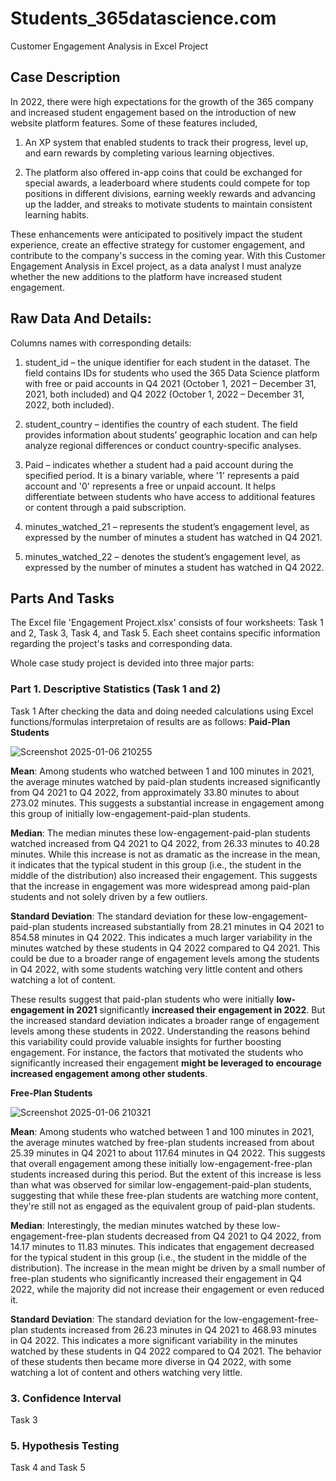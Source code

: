 # Students_365datascience.com
Customer Engagement Analysis in Excel Project
## Case Description
In 2022, there were high expectations for the growth of the 365 company and increased student engagement based on the introduction of new website platform features. Some of these features included,
1. An XP system that enabled students to track their progress, level up, and earn rewards by completing various learning objectives. 

2. The platform also offered in-app coins that could be exchanged for special awards, a leaderboard where students could compete for top positions in different divisions, earning weekly rewards and advancing up the ladder, and streaks to motivate students to maintain consistent learning habits. 

These enhancements were anticipated to positively impact the student experience, create an effective strategy for customer engagement, and contribute to the company's success in the coming year. With this Customer Engagement Analysis in Excel project, as a data analyst I must analyze whether the new additions to the platform have increased student engagement.

## Raw Data And Details:
Columns names with corresponding details:
1. student_id – the unique identifier for each student in the dataset. The field contains IDs for students who used the 365 Data Science platform with free or paid accounts in Q4 2021 (October 1, 2021 – December 31, 2021, both included) and Q4 2022 (October 1, 2022 – December 31, 2022, both included).

2. student_country – identifies the country of each student. The field provides information about students’ geographic location and can help analyze regional differences or conduct country-specific analyses.

3. Paid – indicates whether a student had a paid account during the specified period. It is a binary variable, where '1' represents a paid account and '0' represents a free or unpaid account. It helps differentiate between students who have access to additional features or content through a paid subscription.

4. minutes_watched_21 – represents the student’s engagement level, as expressed by the number of minutes a student has watched in Q4 2021.

5. minutes_watched_22 – denotes the student’s engagement level, as expressed by the number of minutes a student has watched in Q4 2022.

## Parts And Tasks 
The Excel file 'Engagement Project.xlsx' consists of four worksheets: Task 1 and 2, Task 3, Task 4, and Task 5. Each sheet contains specific information regarding the project's tasks and corresponding data. 

Whole case study project is devided into three major parts:

### Part 1. Descriptive Statistics (Task 1 and 2)
Task 1 
After checking the data and doing needed calculations using Excel functions/formulas interpretaion of results are as follows: 
**Paid-Plan Students**

![Screenshot 2025-01-06 210255](https://github.com/user-attachments/assets/1fd7c5d3-f740-4eb2-9d81-649449802a1e)

**Mean**: Among students who watched between 1 and 100 minutes in 2021, the average minutes watched by paid-plan students increased significantly from Q4 2021 to Q4 2022, from approximately 33.80 minutes to about 273.02 minutes. This suggests a substantial increase in engagement among this group of initially low-engagement-paid-plan students.

**Median**: The median minutes these low-engagement-paid-plan students watched increased from Q4 2021 to Q4 2022, from 26.33 minutes to 40.28 minutes. While this increase is not as dramatic as the increase in the mean, it indicates that the typical student in this group (i.e., the student in the middle of the distribution) also increased their engagement. This suggests that the increase in engagement was more widespread among paid-plan students and not solely driven by a few outliers.

**Standard Deviation**: The standard deviation for these low-engagement-paid-plan students increased substantially from 28.21 minutes in Q4 2021 to 854.58 minutes in Q4 2022. This indicates a much larger variability in the minutes watched by these students in Q4 2022 compared to Q4 2021. This could be due to a broader range of engagement levels among the students in Q4 2022, with some students watching very little content and others watching a lot of content.

These results suggest that paid-plan students who were initially **low-engagement in 2021** significantly **increased their engagement in 2022**. But the increased standard deviation indicates a broader range of engagement levels among these students in 2022. Understanding the reasons behind this variability could provide valuable insights for further boosting engagement. For instance, the factors that motivated the students who significantly increased their engagement **might be leveraged to encourage increased engagement among other students**.

**Free-Plan Students**

![Screenshot 2025-01-06 210321](https://github.com/user-attachments/assets/0264fc3e-92bf-403d-9e73-66ab3fceb2eb)

**Mean**: Among students who watched between 1 and 100 minutes in 2021, the average minutes watched by free-plan students increased from about 25.39 minutes in Q4 2021 to about 117.64 minutes in Q4 2022. This suggests that overall engagement among these initially low-engagement-free-plan students increased during this period. But the extent of this increase is less than what was observed for similar low-engagement-paid-plan students, suggesting that while these free-plan students are watching more content, they're still not as engaged as the equivalent group of paid-plan students.

**Median**: Interestingly, the median minutes watched by these low-engagement-free-plan students decreased from Q4 2021 to Q4 2022, from 14.17 minutes to 11.83 minutes. This indicates that engagement decreased for the typical student in this group (i.e., the student in the middle of the distribution). The increase in the mean might be driven by a small number of free-plan students who significantly increased their engagement in Q4 2022, while the majority did not increase their engagement or even reduced it.

**Standard Deviation**: The standard deviation for the low-engagement-free-plan students increased from 26.23 minutes in Q4 2021 to 468.93 minutes in Q4 2022. This indicates a more significant variability in the minutes watched by these students in Q4 2022 compared to Q4 2021. The behavior of these students then became more diverse in Q4 2022, with some watching a lot of content and others watching very little.

### 3. Confidence Interval
Task 3

### 5. Hypothesis Testing
Task 4 and Task 5

